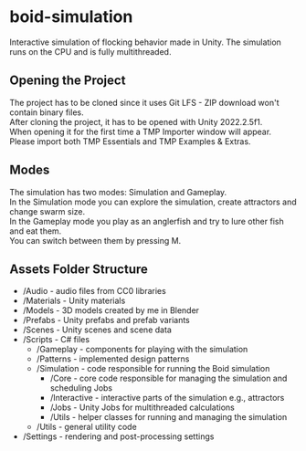 # boid-simulation
Interactive simulation of flocking behavior made in Unity. The simulation runs on the CPU and is fully multithreaded.

## Opening the Project
The project has to be cloned since it uses Git LFS - ZIP download won't contain binary files.\
After cloning the project, it has to be opened with Unity 2022.2.5f1.\
When opening it for the first time a TMP Importer window will appear. Please import both TMP Essentials and TMP Examples & Extras.

## Modes
The simulation has two modes: Simulation and Gameplay.\
In the Simulation mode you can explore the simulation, create attractors and change swarm size.\
In the Gameplay mode you play as an anglerfish and try to lure other fish and eat them.\
You can switch between them by pressing M.

## Assets Folder Structure
* /Audio - audio files from CC0 libraries
* /Materials - Unity materials
* /Models - 3D models created by me in Blender
* /Prefabs - Unity prefabs and prefab variants
* /Scenes - Unity scenes and scene data
* /Scripts - C# files
	* /Gameplay - components for playing with the simulation
	* /Patterns - implemented design patterns
	* /Simulation - code responsible for running the Boid simulation
		* /Core - core code responsible for managing the simulation and scheduling Jobs
		* /Interactive - interactive parts of the simulation e.g., attractors
		* /Jobs - Unity Jobs for multithreaded calculations
		* /Utils - helper classes for running and managing the simulation
	* /Utils - general utility code
* /Settings - rendering and post-processing settings